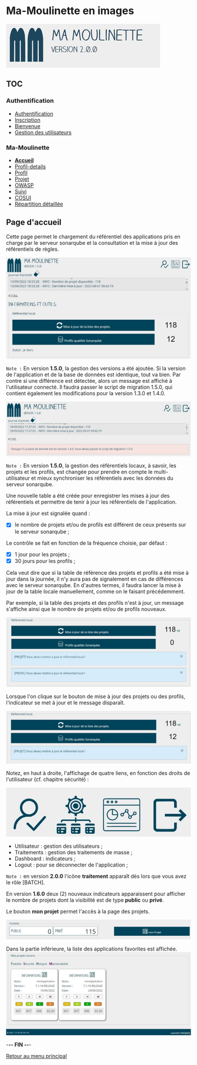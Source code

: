 # Ma-Moulinette en images

![Ma-Moulinette](/documentation/ressources/home-000.jpg)

## TOC

### Authentification

* [Authentification](/documentation/authentification.md)
* [Inscription](/documentation/inscription.md)
* [Bienvenue]((/documentation/bienvenue.md))
* [Gestion des utilisateurs](utilisateur.md)

### Ma-Moulinette

* [**Accueil**](/documentation/accueil.md)
* [Profil-details](/documentation/profil-details.md)
* [Profil](/documentation/profil.md)
* [Projet](/documentation/projet.md)
* [OWASP](/documentation/owasp.md)
* [Suivi](/documentation/suivi.md)
* [COSUI](/documentation/cosui.md)
* [Répartition détaillée](/documentation/repartition_details.md)

## Page d'accueil

Cette page permet le chargement du référentiel des applications pris en charge par le serveur sonarqube et la consultation et la mise à jour des référentiels de règles.

![home](/documentation/ressources/home-001.jpg)

`Note :` En version **1.5.0**, la gestion des versions a été ajoutée.
Si la version de l'application et de la base de données est identique, tout va bien. Par contre si une différence est détectée, alors un message est affiché à l'utilisateur connecté.
Il faudra passer le script de migration 1.5.0, qui contient également les modifications pour la version 1.3.0 et 1.4.0.

![home](/documentation/ressources/home-001a.jpg)

`Note :` En version **1.5.0**, la gestion des référentiels locaux, à savoir, les projets et les profils, est changée pour prendre en compte le multi-utilisateur et mieux synchroniser les référentiels avec les données du serveur sonarqube.

Une nouvelle table a été créée pour enregistrer les mises à jour des référentiels et permettre de tenir à jour les référentiels de l'application.

La mise à jour est signalée quand :

* [x] le nombre de projets et/ou de profils est différent de ceux présents sur le serveur sonarqube ;

Le contrôle se fait en fonction de la fréquence choisie, par défaut :

* [x] 1 jour pour les projets ;
* [x] 30 jours pour les profils ;

Cela veut dire que si la table de référence des projets et profils a été mise à jour dans la journée, il n'y aura pas de signalement en cas de différences avec le serveur sonarqube. En d'autres termes, il faudra lancer la mise à jour de la table locale manuellement, comme on le faisant précédemment.

Par exemple, si la table des projets et des profils n'est à jour, un message s'affiche ainsi que le nombre de projets et/ou de profils nouveaux.

![home](/documentation/ressources/home-001b.jpg)

Lorsque l'on clique sur le bouton de mise à jour des projets ou des profils, l'indicateur se met à jour et le message disparaît.

![home](/documentation/ressources/home-001c.jpg)

Notez, en haut à droite, l'affichage de quatre liens, en fonction des droits de l'utilisateur (cf. chapitre sécurité) :

![home](/documentation/ressources/home-002.jpg)

* Utilisateur : gestion des utilisateurs ;
* Traitements : gestion des traitements de masse ;
* Dashboard : indicateurs ;
* Logout : pour se déconnecter de l'application ;

`Note :` en version **2.0.0** l'icône **traitement** apparaît dès lors que vous avez le rôle [BATCH].

En version **1.6.0** deux (2) nouveaux indicateurs apparaissent pour afficher le nombre de projets dont la visibilité est de type **public** ou **privé**.

Le bouton **mon projet** permet l'accès à la page des projets.

![home](/documentation/ressources/home-003.jpg)

Dans la partie inférieure, la liste des applications favorites est affichée.
![home](/documentation/ressources/home-004.jpg)

-**-- FIN --**-

[Retour au menu principal](/README.md)
